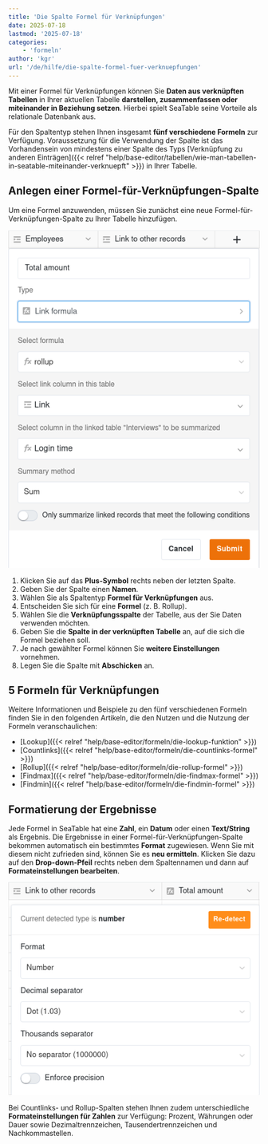 ```yaml
---
title: 'Die Spalte Formel für Verknüpfungen'
date: 2025-07-18
lastmod: '2025-07-18'
categories:
    - 'formeln'
author: 'kgr'
url: '/de/hilfe/die-spalte-formel-fuer-verknuepfungen'
---
```


Mit einer Formel für Verknüpfungen können Sie **Daten aus verknüpften Tabellen** in Ihrer aktuellen Tabelle **darstellen, zusammenfassen oder miteinander in Beziehung setzen**. Hierbei spielt SeaTable seine Vorteile als relationale Datenbank aus.

Für den Spaltentyp stehen Ihnen insgesamt **fünf verschiedene Formeln** zur Verfügung. Voraussetzung für die Verwendung der Spalte ist das Vorhandensein von mindestens einer Spalte des Typs [Verknüpfung zu anderen Einträgen]({{< relref "help/base-editor/tabellen/wie-man-tabellen-in-seatable-miteinander-verknuepft" >}}) in Ihrer Tabelle.

## Anlegen einer Formel-für-Verknüpfungen-Spalte

Um eine Formel anzuwenden, müssen Sie zunächst eine neue Formel-für-Verknüpfungen-Spalte zu Ihrer Tabelle hinzufügen.

![Auswahl einer Formel für Verknüpfungen](images/add-a-link-formula.png)

1. Klicken Sie auf das **Plus-Symbol** rechts neben der letzten Spalte.
2. Geben Sie der Spalte einen **Namen**.
3. Wählen Sie als Spaltentyp **Formel für Verknüpfungen** aus.
4. Entscheiden Sie sich für eine **Formel** (z. B. Rollup).
5. Wählen Sie die **Verknüpfungsspalte** der Tabelle, aus der Sie Daten verwenden möchten.
6. Geben Sie die **Spalte in der verknüpften Tabelle** an, auf die sich die Formel beziehen soll.
7. Je nach gewählter Formel können Sie **weitere Einstellungen** vornehmen.
8. Legen Sie die Spalte mit **Abschicken** an.

## 5 Formeln für Verknüpfungen

Weitere Informationen und Beispiele zu den fünf verschiedenen Formeln finden Sie in den folgenden Artikeln, die den Nutzen und die Nutzung der Formeln veranschaulichen:
- [Lookup]({{< relref "help/base-editor/formeln/die-lookup-funktion" >}})
- [Countlinks]({{< relref "help/base-editor/formeln/die-countlinks-formel" >}})
- [Rollup]({{< relref "help/base-editor/formeln/die-rollup-formel" >}})
- [Findmax]({{< relref "help/base-editor/formeln/die-findmax-formel" >}})
- [Findmin]({{< relref "help/base-editor/formeln/die-findmin-formel" >}})

## Formatierung der Ergebnisse

Jede Formel in SeaTable hat eine **Zahl**, ein **Datum** oder einen **Text/String** als Ergebnis. Die Ergebnisse in einer Formel-für-Verknüpfungen-Spalte bekommen automatisch ein bestimmtes **Format** zugewiesen. Wenn Sie mit diesem nicht zufrieden sind, können Sie es **neu ermitteln**. Klicken Sie dazu auf den **Drop-down-Pfeil** rechts neben dem Spaltennamen und dann auf **Formateinstellungen bearbeiten**.

![Formatierung von Formelergebnissen](images/format-settings-of-the-link-formula-column.png)

Bei Countlinks- und Rollup-Spalten stehen Ihnen zudem unterschiedliche **Formateinstellungen für Zahlen** zur Verfügung: Prozent, Währungen oder Dauer sowie Dezimaltrennzeichen, Tausendertrennzeichen und Nachkommastellen.